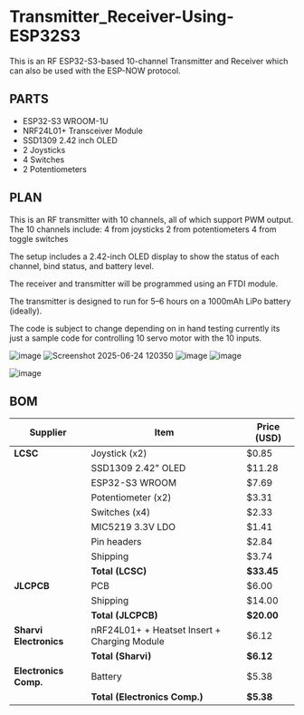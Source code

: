 # Transmitter_Receiver-Using-ESP32S3
This is an RF ESP32-S3-based 10-channel Transmitter and Receiver which can also be used with the ESP-NOW protocol.

## PARTS
- ESP32-S3 WROOM-1U
- NRF24L01+ Transceiver Module
- SSD1309 2.42 inch OLED
- 2 Joysticks
- 4 Switches
- 2 Potentiometers

## PLAN
This is an RF transmitter with 10 channels, all of which support PWM output. The 10 channels include: 4 from joysticks 2 from potentiometers 4 from toggle switches

The setup includes a 2.42-inch OLED display to show the status of each channel, bind status, and battery level.

The receiver and transmitter will be programmed using an FTDI module.

The transmitter is designed to run for 5–6 hours on a 1000mAh LiPo battery (ideally).

The code is subject to change depending on in hand testing currently its just a sample code for controlling 10 servo motor with the 10 inputs.

![image](https://github.com/user-attachments/assets/cc0d7638-6b33-49c5-8a1e-c446c6baa4fc)
![Screenshot 2025-06-24 120350](https://github.com/user-attachments/assets/a4f2a7c2-9d11-44fb-b010-e9bfb4aa33e1)
![image](https://github.com/user-attachments/assets/5cb271f2-eff7-424c-91ec-af8129dca5e4)
![image](https://github.com/user-attachments/assets/8d316921-2f9d-4971-a223-9a69cc73cf77)

![image](https://github.com/user-attachments/assets/6ef52723-bfa4-48f4-8c92-48c94e22bfbc)

## BOM

| Supplier             | Item                                           | Price (USD) |
|----------------------|------------------------------------------------|-------------|
| **LCSC**             | Joystick (x2)                                  | $0.85       |
|                      | SSD1309 2.42" OLED                             | $11.28      |
|                      | ESP32-S3 WROOM                                 | $7.69       |
|                      | Potentiometer (x2)                             | $3.31       |
|                      | Switches (x4)                                  | $2.33       |
|                      | MIC5219 3.3V LDO                               | $1.41       |
|                      | Pin headers                                    | $2.84       |
|                      | Shipping                                       | $3.74       |
|                      | **Total (LCSC)**                               | **$33.45**  |
| **JLCPCB**           | PCB                                            | $6.00       |
|                      | Shipping                                       | $14.00      |
|                      | **Total (JLCPCB)**                             | **$20.00**  |
| **Sharvi Electronics** | nRF24L01+ + Heatset Insert + Charging Module | $6.12       |
|                      | **Total (Sharvi)**                             | **$6.12**   |
| **Electronics Comp.** | Battery                                        | $5.38       |
|                      | **Total (Electronics Comp.)**                 | **$5.38**   |
